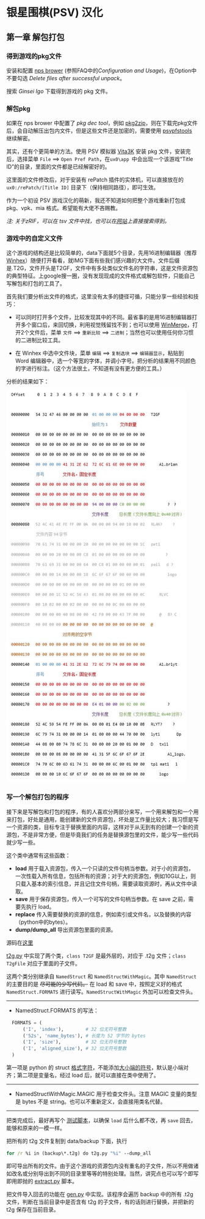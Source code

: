 # 银星围棋(PSV) 汉化
## 第一章 解包打包
  
### 得到游戏的pkg文件
  
 安装和配置 [nps brower](https://nopaystation.com/faq) (参照FAQ中的*Configuration and Usage*)，在Option中不要勾选 *Delete files after successful unpack*。
 
 搜索 *Ginsei Igo* 下载得到游戏的 pkg 文件。

### 解包pkg
  
  如果在 nps brower 中配置了 *pkg dec tool*，例如 [pkg2zip](https://github.com/mmozeiko/pkg2zip)，则在下载完pkg文件后，会自动解压出包内文件，但是这些文件还是加密的，需要使用 [psvpfstools](https://github.com/motoharu-gosuto/psvpfstools) 继续解密。

  其实，还有个更简单的方法。使用 PSV 模拟器 [Vita3K](https://github.com/Vita3K/Vita3K) 安装 pkg 文件，安装完后，选择菜单 `File` ==> `Open Pref Path`，在`ux0\app `中会出现一个该游戏“Title ID”的目录，里面的文件都是已经解密好的。
  
  这里面的文件修改后，对于安装有 rePatch 插件的实体机，可以直接放在的 `ux0:/rePatch/[Title ID]` 目录下（保持相同路径），即可生效。

  作为一个初设 PSV 游戏汉化的萌新，我还不知道如何把整个游戏重新打包成 pkg、vpk、mia 格式。希望能有大佬不吝赐教。
  
  *注: 关于zRIF，可以在 tsv 文件中找，也可以在[网站](https://nopaystation.com/browse)上直接搜索得到。*

### 游戏中的自定义文件

这个游戏的结构还是比较简单的，data下面就5个目录，先用16进制编辑器（推荐 [Winhex](https://tool.kanxue.com/index-detail-33.htm)）随便打开看看，就IMG下面有些我们感兴趣的大文件。文件后缀是.T2G，文件开头是T2GF，文件中有多处类似文件名的字符串，这是文件资源包的典型特征。上google搜一圈，没有发现现成的文件格式或解包软件，只能自己写解包和打包的工具了。

首先我们要分析出文件的格式，这里没有太多的捷径可循，只能分享一些经验和技巧：
* 可以同时打开多个文件，比较发现其中的不同。最省事的是用16进制编辑器打开多个窗口后，来回切换，利用视觉残留找不到；也可以使用 [WinMerge](https://winmerge.org/)，打开2个文件后，菜单 `文件` ==> `重新比较` ==> `二进制`；当然也可以使用任何你习惯的二进制比较工具。
  
* 在 Winhex 中选中文件块，菜单 `编辑` ==> `复制选块` ==> `编辑器显示`，粘贴到 Word 编辑器中，选一个等宽的字体，并调小字号。把分析的结果用不同颜色的字进行标注。（这个方法很土，不知道有没有更方便的工具。）
  

分析的结果如下：

  ![](images/001.JPG)


### 写一个解包打包的程序

接下来是写解包和打包的程序，有的人喜欢分两部分来写，一个用来解包和一个用来打包，好处是通用，能创建新的文件资源包，坏处是工作量比较大；我习惯是写一个资源的类，目标专注于替换里面的内容，这样对于从无到有的创建一个新的资源包，不是非常方便，但是毕竟我们的任务是替换源包里的文件，能少写一些代码就少写一些。

这个类中通常有这些函数：
* **load** 用于载入资源包，传入一个只读的文件句柄当参数。对于小的资源包，一次性载入所有信息，包括所有的资源；对于大的资源包，例如10G以上，则只载入基本的索引信息，并且记住文件句柄，需要读取资源时，再从文件中读取。
* **save** 用于保存资源包，传入一个可写的文件句柄当参数。在 save 之前，需要先执行 load。
* **replace** 传入需要替换的资源的信息，例如索引或文件名，以及替换的内容（python中的bytes）。
* **dump/dump_all** 导出资源包里面的资源。

源码在[这里](../../Ginsei%20Igo%20Next%20Generation/data/)

[t2g.py](../../Ginsei%20Igo%20Next%20Generation/data/t2g.py)  中实现了两个类，`class T2GF` 是最外层的，对应于 .t2g 文件；`class T2gFile` 对应于里面的子文件。

这两个类分别继承自 `NamedStruct` 和 `NamedStructWithMagic`。其中 `NamedStruct` 的主要目的是 ~~尽可能的少写代码。~~ 在 load 和 save 中，按照定义好的格式 `NamedStruct.FORMATS` 进行读写。`NamedStructWithMagic` 外加可以检查文件头。

***
* NamedStruct.FORMATS 的写法：
```python
  FORMATS = (
      ('I', 'index'),        # 32 位无符号整数
      ('52s', 'name_bytes'), # 长度为 52 字节的 bytes
      ('I', 'size'),         # 32 位无符号整数
      ('I', 'aligned_size'), # 32 位无符号整数
  )
```
  第一项是 python 的 struct [格式字符](https://docs.python.org/zh-cn/3/library/struct.html#format-characters)，不能添加[大小端的符号](https://docs.python.org/zh-cn/3/library/struct.html#byte-order-size-and-alignment)，默认是小端对齐；第二项是变量名，经过 load 后，就可以直接在类中使用了。

***
* NamedStructWithMagic.MAGIC 用于检查文件头。注意 MAGIC 变量的类型是 bytes 不是 string。也可以不重新定义，会直接用类名代替。

***

把类完成后，最好再写个 [测试脚本](../../Ginsei%20Igo%20Next%20Generation/data/test.py)，以确保 `load` 后什么都不改，再 `save` 回去，能够和原来的一模一样。

把所有的 t2g 文件复制到 data/backup 下面，执行

```bat
for /r %i in (backup\*.t2g) do t2g.py "%i" --dump_all
```

即可导出所有的文件。由于这个游戏的资源包内没有重名的子文件，所以不用做诸如改名或分别导出到不同的目录里等等的特别处理。当然，讲究点也可以写个即写即用即抛的 [extract.py](../../Ginsei%20Igo%20Next%20Generation/data/extract.py) 脚本。 

把文件导入回去的功能在 [gen.py](../../Ginsei%20Igo%20Next%20Generation/data/gen.py) 中实现。该程序会遍历 backup 中的所有 .t2g 文件，判断在当前目录中是否含有 t2g 的子文件，有的话则进行替换，并把新的 t2g 保存在当前目录。
